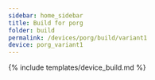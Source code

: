 ```yaml
---
sidebar: home_sidebar
title: Build for porg
folder: build
permalink: /devices/porg/build/variant1
device: porg_variant1
---
```

{% include templates/device_build.md %}
